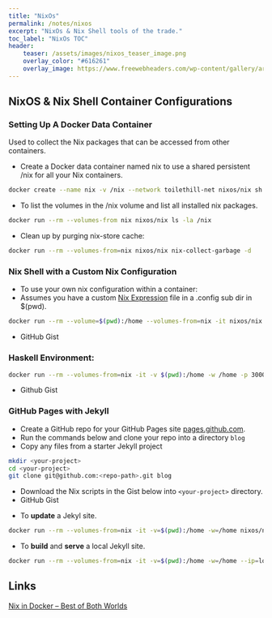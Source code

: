 ```yaml
---
title: "NixOs"
permalink: /notes/nixos
excerpt: "NixOs & Nix Shell tools of the trade."
toc_label: "NixOs TOC"
header:
    teaser: /assets/images/nixos_teaser_image.png
    overlay_color: "#616261"
    overlay_image: https://www.freewebheaders.com/wp-content/gallery/artistic-abstract/brown-fractal-abstract-design-header-2780.jpg
---
```

## NixOS & Nix Shell Container Configurations

### Setting Up A Docker Data Container
Used to collect the Nix packages that can be accessed from other containers.

- Create a Docker data container named nix to use a shared persistent /nix for all your Nix containers.

```bash
docker create --name nix -v /nix --network toilethill-net nixos/nix sh
```
- To list the volumes in the /nix volume and list all installed nix packages.

```bash
docker run --rm --volumes-from nix nixos/nix ls -la /nix
```
- Clean up by purging nix-store cache:

```bash
docker run --rm --volumes-from=nix nixos/nix nix-collect-garbage -d
```

### Nix Shell with a Custom Nix Configuration
- To use your own nix configuration within a container:
- Assumes you have a custom [Nix Expression] file in a .config sub dir in $(pwd).


```bash
docker run --rm --volume=$(pwd):/home --volumes-from=nix -it nixos/nix nix-shell /home/.config/default.nix --run 'echo "Holy Cow! This is awsome!!" | cowsay'
```
- GitHub Gist
<script src="https://gist.github.com/heathdrobertson/b75c075475f4871eece8a372ad36f3af.js"></script>



### Haskell Environment:
```bash
docker run --rm --volumes-from=nix -it -v $(pwd):/home -w /home -p 3000:3000 nixos/nix nix-shell /home/.config/haskell.nix
```
- Github Gist
<script src="https://gist.github.com/heathdrobertson/6c4d9f1799cae998454831bcfc21c4d6.js"></script>


### GitHub Pages with Jekyll

- Create a GitHub repo for your GitHub Pages site [pages.github.com](https://pages.github.com).
- Run the commands below and clone your repo into a directory ```blog```
- Copy any files from a starter Jekyll project
```bash
mkdir <your-project>
cd <your-project>
git clone git@github.com:<repo-path>.git blog
```
- Download the Nix scripts in the Gist below into ```<your-project>``` directory.
- GitHub Gist
<script src="https://gist.github.com/heathdrobertson/67601264548a648a6299c85f496decf3.js"></script>

- To **update** a Jekyl site.
```bash
docker run --rm --volumes-from=nix -it -v=$(pwd):/home -w=/home nixos/nix nix-shell /home/update.nix
```
- To **build** and **serve** a local Jekyll site. 
```bash
docker run --rm --volumes-from=nix -it -v=$(pwd):/home -w=/home --ip=localhost -p=4000:4000 nixos/nix nix-shell /home/post.nix
```


## Links
[Nix in Docker – Best of Both Worlds](https://datakurre.pandala.org/2015/11/nix-in-docker-best-of-both-worlds.html/)

[Nix Expression]: https://nixos.org/nix/manual/#chap-writing-nix-expressions
